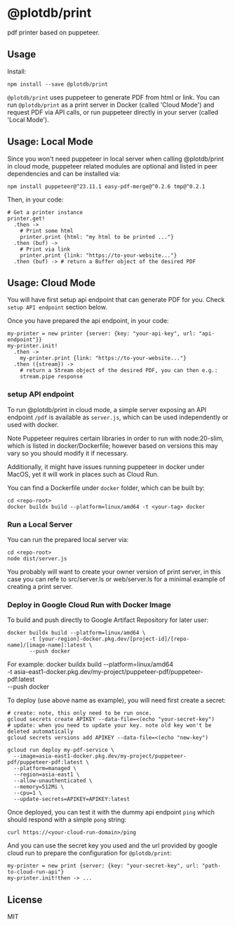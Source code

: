 # @plotdb/print

pdf printer based on puppeteer.


## Usage

Install:

    npm install --save @plotdb/print


`@plotdb/print` uses puppeteer to generate PDF from html or link. You can run `@plotdb/print` as a print server in Docker (called 'Cloud Mode') and request PDF via API calls, or run puppeteer directly in your server (called 'Local Mode').


## Usage: Local Mode

Since you won't need puppeteer in local server when calling @plotdb/print in cloud mode, puppeteer related modules are optional and listed in peer dependencies and can be installed via:

    npm install puppeteer@^23.11.1 easy-pdf-merge@^0.2.6 tmp@^0.2.1

Then, in your code:

    # Get a printer instance 
    printer.get!
      .then ->
        # Print some html
        printer.print {html: "my html to be printed ..."}
      .then (buf) ->
        # Print via link
        printer.print {link: "https://to-your-website..."}
      .then (buf) -> # return a Buffer object of the desired PDF


## Usage: Cloud Mode

You will have first setup api endpoint that can generate PDF for you. Check `setup API endpoint` section below.

Once you have prepared the api endpoint, in your code:

    my-printer = new printer {server: {key: "your-api-key", url: "api-endpoint"}}
    my-printer.init!
      .then ->
        my-printer.print {link: "https://to-your-website..."}
      .then ({stream}) -> 
        # return a Stream object of the desired PDF, you can then e.g.:
        stream.pipe response


### setup API endpoint

To run @plotdb/print in cloud mode, a simple server exposing an API endpoint `/pdf` is available as `server.js`, which can be used independently or used with docker.

Note Puppeteer requires certain libraries in order to run with node:20-slim, which is listed in docker/Dockerfile; however based on versions this may vary so you should modify it if necessary.

Additionally, it might have issues running puppeteer in docker under MacOS, yet it will work in places such as Cloud Run.

You can find a Dockerfile under `docker` folder, which can be built by:

    cd <repo-root>
    docker buildx build --platform=linux/amd64 -t <your-tag> docker


### Run a Local Server

You can run the prepared local server via:

    cd <repo-root>
    node dist/server.js

You probably will want to create your owner version of print server, in this case you can refe to src/server.ls or web/server.ls for a minimal example of creating a print server.


### Deploy in Google Cloud Run with Docker Image

To build and push directly to Google Artifact Repository for later user:

    docker buildx build --platform=linux/amd64 \
           -t [your-region]-docker.pkg.dev/[project-id]/[repo-name]/[image-name]:latest \
           --push docker

For example:
    docker buildx build --platform=linux/amd64 \
           -t asia-east1-docker.pkg.dev/my-project/puppeteer-pdf/puppeteer-pdf:latest \
           --push docker

To deploy (use above name as example), you will need first create a secret:

    # create: note, this only need to be run once.
    gcloud secrets create APIKEY --data-file=<(echo "your-secret-key")
    # update: when you need to update your key. note old key won't be deleted automatically
    gcloud secrets versions add APIKEY --data-file=<(echo "new-key")

    gcloud run deploy my-pdf-service \
      --image=asia-east1-docker.pkg.dev/my-project/puppeteer-pdf/puppeteer-pdf:latest \
      --platform=managed \
      --region=asia-east1 \
      --allow-unauthenticated \
      --memory=512Mi \
      --cpu=1 \
      --update-secrets=APIKEY=APIKEY:latest

Once deployed, you can test it with the dummy api endpoint `ping` which should respond with a simple `pong` string:

    curl https://<your-cloud-run-domain>/ping


And you can use the secret key you used and the url provided by google cloud run to prepare the configuration for `@plotdb/print`:

    my-printer = new print {server: {key: "your-secret-key", url: "path-to-cloud-run-api"}
    my-printer.init!then -> ... 


## License

MIT
